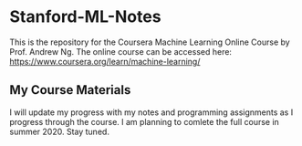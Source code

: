 # Stanford-ML-Notes

This is the repository for the Coursera Machine Learning Online Course by Prof. Andrew Ng.
The online course can be accessed here: <https://www.coursera.org/learn/machine-learning/>

## My Course Materials

I will update my progress with my notes and programming assignments as I progress through the course. 
I am planning to comlete the full course in summer 2020. Stay tuned. 
